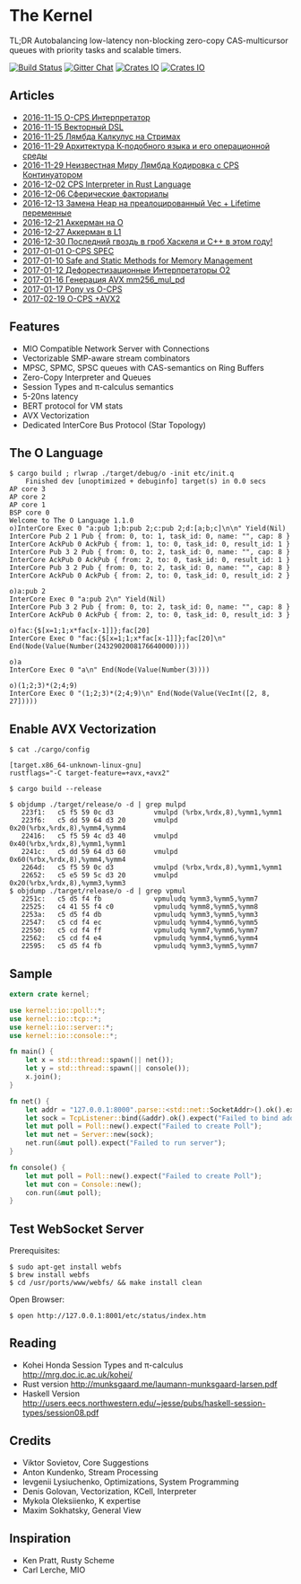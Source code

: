 The Kernel
==========

TL;DR Autobalancing low-latency non-blocking zero-copy CAS-multicursor queues with priority tasks and scalable timers.

[![Build Status](https://travis-ci.org/AlgoTradingHub/kernel.svg?branch=master)](https://travis-ci.org/AlgoTradingHub/kernel)
[![Gitter Chat](https://img.shields.io/gitter/room/badges/shields.svg)](https://gitter.im/voxoz/kernel)
[![Crates IO](https://img.shields.io/crates/d/kernel.svg)](https://crates.io/crates/kernel)
[![Crates IO](https://img.shields.io/crates/v/kernel.svg)](https://crates.io/crates/kernel)

Articles
--------

* [2016-11-15 O-CPS Интерпретатор](https://tonpa.guru/stream/2016/2016-11-15%20О-CPS%20Интерпретатор.htm)
* [2016-11-15 Векторный DSL](https://tonpa.guru/stream/2016/2016-11-15%20Векторный%20DSL.htm)
* [2016-11-25 Лямбда Калкулус на Стримах](https://tonpa.guru/stream/2016/2016-11-25%20Лямбда%20Калкулус%20на%20Стримах.htm)
* [2016-11-29 Архитектура К-подобного языка и его операционной среды](https://tonpa.guru/stream/2016/2016-11-29%20Архитектура%20К-подобного%20языка%20и%20его%20операционной%20среды.htm)
* [2016-11-29 Неизвестная Миру Лямбда Кодировка с CPS Континуатором](https://tonpa.guru/stream/2016/2016-11-29%20Неизвестная%20Миру%20Лямбда%20Кодировка%20с%20CPS%20Континуатором.htm)
* [2016-12-02 CPS Interpreter in Rust Language](https://tonpa.guru/stream/2016/2016-12-02%20CPS%20Interpreter%20in%20Rust%20Language.htm)
* [2016-12-06 Сферические факториалы](https://tonpa.guru/stream/2016/2016-12-06%20Сферические%20факториалы.htm)
* [2016-12-13 Замена Heap на преалоцированный Vec + Lifetime переменные](https://tonpa.guru/stream/2016/2016-12-13%20Замена%20Heap%20на%20преалоцированный%20Vec%20+%20Lifetime%20переменные.htm)
* [2016-12-21 Аккерман на О](https://tonpa.guru/stream/2016/2016-12-21%20Аккерман%20на%20О.htm)
* [2016-12-27 Аккерман в L1](https://tonpa.guru/stream/2016/2016-12-27%20Аккерман%20в%20L1.txt)
* [2016-12-30 Последний гвоздь в гроб Хаскеля и C++ в этом году!](https://tonpa.guru/stream/2016/2016-12-30%20Последний%20гвоздь%20в%20гроб%20Хаскеля%20и%20C++%20в%20этом%20году!.txt)
* [2017-01-01 O-CPS SPEC](https://tonpa.guru/stream/2017/2017-01-01%20O-CPS%20SPEC.htm)
* [2017-01-10 Safe and Static Methods for Memory Management](https://tonpa.guru/stream/2017/2017-01-10%20Safe%20and%20Static%20Methods%20for%20Memory%20Management.htm)
* [2017-01-12 Дефорестизационные Интерпретаторы O2](https://tonpa.guru/stream/2017/2017-01-12%20Дефорестизационные%20Интерпретаторы%20O2.htm)
* [2017-01-16 Генерация AVX mm256_mul_pd](https://tonpa.guru/stream/2017/2017-01-16%20Генерация%20AVX%20mm256_mul_pd.htm)
* [2017-01-17 Pony vs O-CPS](https://tonpa.guru/stream/2017/2017-01-17%20Pony%20vs%20O-CPS.htm)
* [2017-02-19 O-CPS +AVX2](https://tonpa.guru/stream/2017/2017-02-19%20O-CPS%20+AVX2.htm)

Features
--------

* MIO Compatible Network Server with Connections
* Vectorizable SMP-aware stream combinators
* MPSC, SPMC, SPSC queues with CAS-semantics on Ring Buffers
* Zero-Copy Interpreter and Queues
* Session Types and π-calculus semantics
* 5-20ns latency
* BERT protocol for VM stats
* AVX Vectorization
* Dedicated InterCore Bus Protocol (Star Topology)

The O Language
-------------------

```
$ cargo build ; rlwrap ./target/debug/o -init etc/init.q
    Finished dev [unoptimized + debuginfo] target(s) in 0.0 secs
AP core 3
AP core 2
AP core 1
BSP core 0
Welcome to The O Language 1.1.0
o)InterCore Exec 0 "a:pub 1;b:pub 2;c:pub 2;d:[a;b;c]\n\n" Yield(Nil)
InterCore Pub 2 1 Pub { from: 0, to: 1, task_id: 0, name: "", cap: 8 }
InterCore AckPub 0 AckPub { from: 1, to: 0, task_id: 0, result_id: 1 }
InterCore Pub 3 2 Pub { from: 0, to: 2, task_id: 0, name: "", cap: 8 }
InterCore AckPub 0 AckPub { from: 2, to: 0, task_id: 0, result_id: 1 }
InterCore Pub 3 2 Pub { from: 0, to: 2, task_id: 0, name: "", cap: 8 }
InterCore AckPub 0 AckPub { from: 2, to: 0, task_id: 0, result_id: 2 }

o)a:pub 2
InterCore Exec 0 "a:pub 2\n" Yield(Nil)
InterCore Pub 3 2 Pub { from: 0, to: 2, task_id: 0, name: "", cap: 8 }
InterCore AckPub 0 AckPub { from: 2, to: 0, task_id: 0, result_id: 3 }

o)fac:{$[x=1;1;x*fac[x-1]]};fac[20]
InterCore Exec 0 "fac:{$[x=1;1;x*fac[x-1]]};fac[20]\n" End(Node(Value(Number(2432902008176640000))))

o)a
InterCore Exec 0 "a\n" End(Node(Value(Number(3))))

o)(1;2;3)*(2;4;9)
InterCore Exec 0 "(1;2;3)*(2;4;9)\n" End(Node(Value(VecInt([2, 8, 27]))))
```

Enable AVX Vectorization
------------------------

```
$ cat ./cargo/config

[target.x86_64-unknown-linux-gnu]
rustflags="-C target-feature=+avx,+avx2"

$ cargo build --release

$ objdump ./target/release/o -d | grep mulpd
   223f1:	c5 f5 59 0c d3       	vmulpd (%rbx,%rdx,8),%ymm1,%ymm1
   223f6:	c5 dd 59 64 d3 20    	vmulpd 0x20(%rbx,%rdx,8),%ymm4,%ymm4
   22416:	c5 f5 59 4c d3 40    	vmulpd 0x40(%rbx,%rdx,8),%ymm1,%ymm1
   2241c:	c5 dd 59 64 d3 60    	vmulpd 0x60(%rbx,%rdx,8),%ymm4,%ymm4
   2264d:	c5 f5 59 0c d3       	vmulpd (%rbx,%rdx,8),%ymm1,%ymm1
   22652:	c5 e5 59 5c d3 20    	vmulpd 0x20(%rbx,%rdx,8),%ymm3,%ymm3
$ objdump ./target/release/o -d | grep vpmul
   2251c:	c5 d5 f4 fb          	vpmuludq %ymm3,%ymm5,%ymm7
   22525:	c4 41 55 f4 c0       	vpmuludq %ymm8,%ymm5,%ymm8
   2253a:	c5 d5 f4 db          	vpmuludq %ymm3,%ymm5,%ymm3
   22547:	c5 cd f4 ec          	vpmuludq %ymm4,%ymm6,%ymm5
   22550:	c5 cd f4 ff          	vpmuludq %ymm7,%ymm6,%ymm7
   22562:	c5 cd f4 e4          	vpmuludq %ymm4,%ymm6,%ymm4
   22595:	c5 d5 f4 fb          	vpmuludq %ymm3,%ymm5,%ymm7
```

Sample
------

```rust
extern crate kernel;

use kernel::io::poll::*;
use kernel::io::tcp::*;
use kernel::io::server::*;
use kernel::io::console::*;

fn main() {
    let x = std::thread::spawn(|| net());
    let y = std::thread::spawn(|| console());
    x.join();
}

fn net() {
    let addr = "127.0.0.1:8000".parse::<std::net::SocketAddr>().ok().expect("Parser Error");
    let sock = TcpListener::bind(&addr).ok().expect("Failed to bind address");
    let mut poll = Poll::new().expect("Failed to create Poll");
    let mut net = Server::new(sock);
    net.run(&mut poll).expect("Failed to run server");
}

fn console() {
    let mut poll = Poll::new().expect("Failed to create Poll");
    let mut con = Console::new();
    con.run(&mut poll);
}
```

Test WebSocket Server
-------------------

Prerequisites:

```
$ sudo apt-get install webfs
$ brew install webfs
$ cd /usr/ports/www/webfs/ && make install clean
```

Open Browser:

```
$ open http://127.0.0.1:8001/etc/status/index.htm
```

Reading
-------

* Kohei Honda Session Types and π-calculus http://mrg.doc.ic.ac.uk/kohei/
* Rust version http://munksgaard.me/laumann-munksgaard-larsen.pdf
* Haskell Version http://users.eecs.northwestern.edu/~jesse/pubs/haskell-session-types/session08.pdf

Credits
-------

* Viktor Sovietov, Core Suggestions
* Anton Kundenko, Stream Processing
* Ievgenii Lysiuchenko, Optimizations, System Programming
* Denis Golovan, Vectorization, KCell, Interpreter
* Mykola Oleksiienko, K expertise
* Maxim Sokhatsky, General View

Inspiration
-----------
* Ken Pratt, Rusty Scheme
* Carl Lerche, MIO


